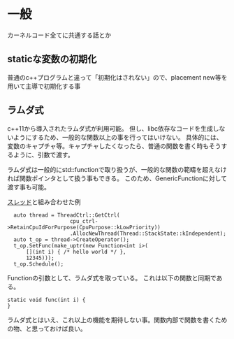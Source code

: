 一般
===

カーネルコード全てに共通する話とか

staticな変数の初期化
-------------------
普通のc++プログラムと違って「初期化はされない」ので、placement new等を用いて主導で初期化する事

ラムダ式
-------
c++11から導入されたラムダ式が利用可能。
但し、libc依存なコードを生成しないようにするため、一般的な関数以上の事を行ってはいけない。
具体的には、変数のキャプチャ等。キャプチャしたくなったら、普通の関数を書く時もそうするように、引数で渡す。

ラムダ式は一般的にstd::functionで取り扱うが、一般的な関数の範疇を超えなければ関数ポインタとして扱う事もできる。
このため、GenericFunctionに対して渡す事も可能。

[スレッド](thread.md)と組み合わせた例
```
  auto thread = ThreadCtrl::GetCtrl(
                    cpu_ctrl->RetainCpuIdForPurpose(CpuPurpose::kLowPriority))
                    .AllocNewThread(Thread::StackState::kIndependent);
  auto t_op = thread->CreateOperator();
  t_op.SetFunc(make_uptr(new Function<int i>(
      [](int i) { /* hello world */ },
      12345)));
  t_op.Schedule();
```

Functionの引数として、ラムダ式を取っている。
これは以下の関数と同期である。
```
static void func(int i) {
}
```

ラムダ式とはいえ、これ以上の機能を期待しない事。関数内部で関数を書くための物、と思っておけば良い。